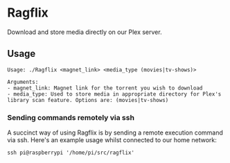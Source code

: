 # Ragflix

Download and store media directly on our Plex server.

## Usage

```shell
Usage: ./Ragflix <magnet_link> <media_type (movies|tv-shows)>

Arguments:
- magnet_link: Magnet link for the torrent you wish to download
- media_type: Used to store media in appropriate directory for Plex's library scan feature. Options are: (movies|tv-shows)
```

### Sending commands remotely via ssh

A succinct way of using Ragflix is by sending a remote execution command via ssh. Here's an example usage whilst connected to our home network: 

```shell
ssh pi@raspberrypi '/home/pi/src/ragflix'
```